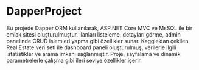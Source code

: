 # DapperProject
Bu projede Dapper ORM kullanılarak, ASP.NET Core MVC ve MsSQL ile bir emlak sitesi oluşturulmuştur. İlanları listeleme, detayları görme, admin panelinde CRUD işlemleri yapma gibi özellikler sunar. Kaggle’dan çekilen Real Estate veri seti ile dashboard paneli oluşturulmuş, verilerle ilgili istatistikler ve arama imkanı sağlanmıştır. Proje, sayfalama ve dinamik parametrelerle çalışma gibi ileri seviye özellikler içerir.
